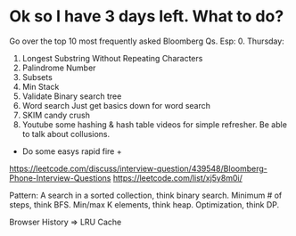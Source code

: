 

# Ok so I have 3 days left. What to do?


Go over the top 10 most frequently asked Bloomberg Qs.
Esp:
0. Thursday: 
1. Longest Substring Without Repeating Characters
2. Palindrome Number
3. Subsets
4. Min Stack
5. Validate Binary search tree
6. Word search
     Just get basics down for word search
6. SKIM candy crush
7. Youtube some hashing & hash table videos for simple refresher. Be able to talk about collusions. 
+ Do some easys rapid fire +


https://leetcode.com/discuss/interview-question/439548/Bloomberg-Phone-Interview-Questions 
https://leetcode.com/list/xj5y8m0i/ 



Pattern:
A search in a sorted collection, think binary search. Minimum # of steps, think BFS. Min/max K elements, think heap. Optimization, think DP. 

Browser History => LRU Cache